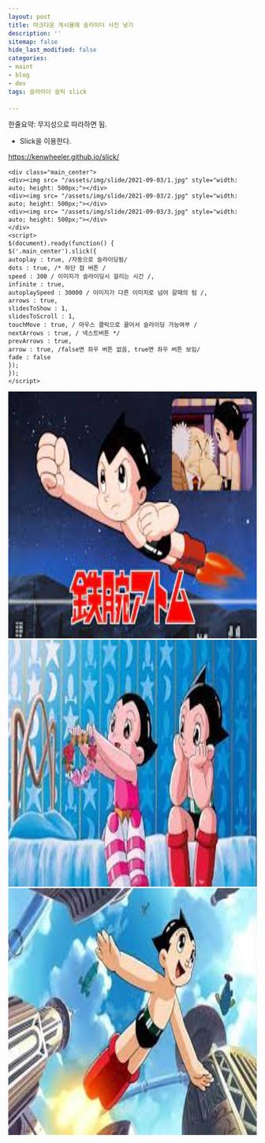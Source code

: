 ```yaml
---
layout: post
title: 마크다운 게시물에 슬라이더 사진 넣기
description: ''
sitemap: false
hide_last_modified: false
categories:
- maint
- blog
- dev
tags: 슬라이더 슬릭 slick

---
```

한줄요약: 무지성으로 따라하면 됨.
  
* Slick을 이용한다.

<https://kenwheeler.github.io/slick/>


~~~
<div class="main_center">
<div><img src= "/assets/img/slide/2021-09-03/1.jpg" style="width: auto; height: 500px;"></div>
<div><img src= "/assets/img/slide/2021-09-03/2.jpg" style="width: auto; height: 500px;"></div>
<div><img src= "/assets/img/slide/2021-09-03/3.jpg" style="width: auto; height: 500px;"></div>
</div>
<script>
$(document).ready(function() {
$('.main_center').slick({
autoplay : true, /자동으로 슬라이딩됨/
dots : true, /* 하단 점 버튼 /
speed : 300 / 이미지가 슬라이딩시 걸리는 시간 /,
infinite : true,
autoplaySpeed : 30000 / 이미지가 다른 이미지로 넘어 갈때의 텀 /,
arrows : true,
slidesToShow : 1,
slidesToScroll : 1,
touchMove : true, / 마우스 클릭으로 끌어서 슬라이딩 가능여부 /
nextArrows : true, / 넥스트버튼 */
prevArrows : true,
arrow : true, /false면 좌우 버튼 없음, true면 좌우 버튼 보임/
fade : false
});
});
</script>
~~~

<div class="main_center">
    <div><img src= "/assets/img/slide/2021-09-03/1.jpg" style="width: auto; height: 500px;"></div>
    <div><img src= "/assets/img/slide/2021-09-03/2.jpg" style="width: auto; height: 500px;"></div>
    <div><img src= "/assets/img/slide/2021-09-03/3.jpg" style="width: auto; height: 500px;"></div>
</div>
<script>
    $(document).ready(function() {
        $('.main_center').slick({
            autoplay : true, /*자동으로 슬라이딩됨*/
            dots : true, /* 하단 점 버튼 */
            speed : 300 /* 이미지가 슬라이딩시 걸리는 시간 */,
            infinite : true,
            autoplaySpeed : 30000 /* 이미지가 다른 이미지로 넘어 갈때의 텀 */,
            arrows : true,
            slidesToShow : 1,
            slidesToScroll : 1,
            touchMove : true, /* 마우스 클릭으로 끌어서 슬라이딩 가능여부 */
            nextArrows : true, /* 넥스트버튼 */
            prevArrows : true,
            arrow : true, /*false면 좌우 버튼 없음, true면 좌우 버튼 보임*/
            fade : false
        });
    });
</script>